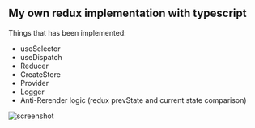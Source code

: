 ## My own redux implementation with typescript

Things that has been implemented:

- useSelector
- useDispatch
- Reducer
- CreateStore
- Provider
- Logger
- Anti-Rerender logic (redux prevState and current state comparison)

![screenshot](https://i.imgur.com/nMGUQqA.png)
